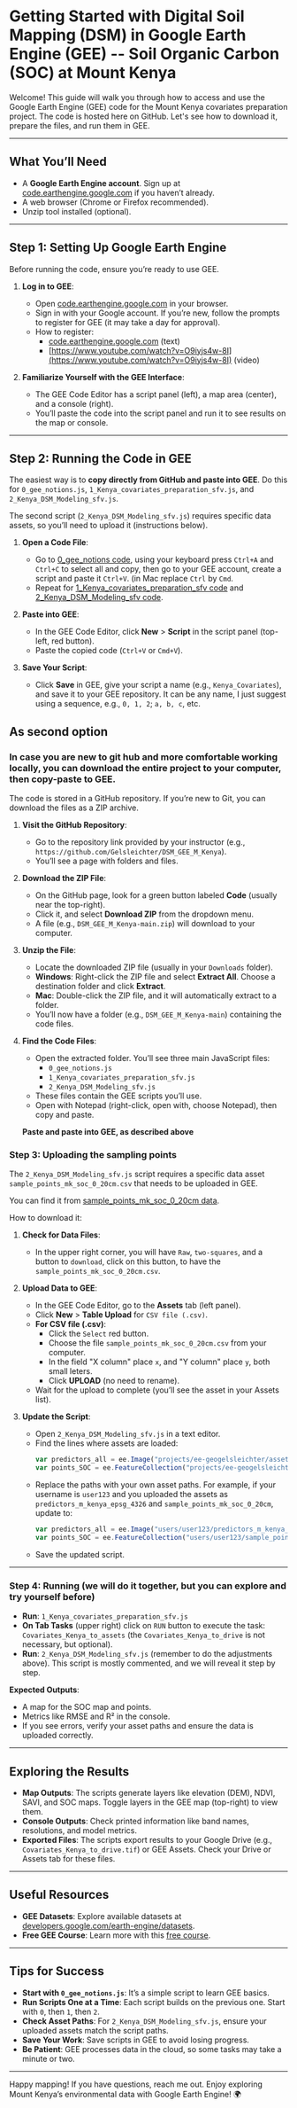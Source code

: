 # Getting Started with Digital Soil Mapping (DSM) in Google Earth Engine (GEE) -- Soil Organic Carbon (SOC) at Mount Kenya

Welcome! This guide will walk you through how to access and use the Google Earth Engine (GEE) code for the Mount Kenya covariates preparation project. The code is hosted here on GitHub. Let's see how to download it, prepare the files, and run them in GEE. 

---

## What You’ll Need
- A **Google Earth Engine account**. Sign up at [code.earthengine.google.com](https://code.earthengine.google.com/) if you haven’t already.
- A web browser (Chrome or Firefox recommended).
- Unzip tool installed (optional).

---

## Step 1: Setting Up Google Earth Engine

Before running the code, ensure you’re ready to use GEE.

1. **Log in to GEE**:
   - Open [code.earthengine.google.com](https://code.earthengine.google.com/) in your browser.
   - Sign in with your Google account. If you’re new, follow the prompts to register for GEE (it may take a day for approval).
   - How to register:
     - [code.earthengine.google.com](https://courses.spatialthoughts.com/gee-sign-up.html) (text)
     - [https://www.youtube.com/watch?v=O9iyjs4w-8I](https://www.youtube.com/watch?v=O9iyjs4w-8I)  (video)

2. **Familiarize Yourself with the GEE Interface**:
   - The GEE Code Editor has a script panel (left), a map area (center), and a console (right).
   - You’ll paste the code into the script panel and run it to see results on the map or console.

---

## Step 2: Running the Code in GEE

The easiest way is to **copy directly from GitHub and paste into GEE**. Do this for `0_gee_notions.js`, `1_Kenya_covariates_preparation_sfv.js`, and `2_Kenya_DSM_Modeling_sfv.js`.

The second script (`2_Kenya_DSM_Modeling_sfv.js`) requires specific data assets, so you’ll need to upload it (instructions below).

1. **Open a Code File**:
   - Go to [0_gee_notions code](https://github.com/Gelsleichter/DSM_GEE_M_Kenya/blob/main/0_gee_notions.js), using your keyboard press `Ctrl+A` and `Ctrl+C` to select all and copy, then go to your GEE account, create a script and paste it `Ctrl+V`. (in Mac replace `Ctrl` by `Cmd`.
   - Repeat for [1_Kenya_covariates_preparation_sfv code](https://github.com/Gelsleichter/DSM_GEE_M_Kenya/blob/main/1_Kenya_covariates_preparation_sfv.js) and [2_Kenya_DSM_Modeling_sfv code](https://github.com/Gelsleichter/DSM_GEE_M_Kenya/blob/main/2_Kenya_DSM_Modeling_sfv.js).
   
2. **Paste into GEE**:
   - In the GEE Code Editor, click **New** > **Script** in the script panel (top-left, red button).
   - Paste the copied code (`Ctrl+V` or `Cmd+V`).

3. **Save Your Script**:
   - Click **Save** in GEE, give your script a name (e.g., `Kenya_Covariates`), and save it to your GEE repository. It can be any name, I just suggest using a sequence, e.g., `0, 1, 2`; `a, b, c`, etc.

## As **second option** 
### In case you are new to git hub and more comfortable working locally, you can **download the entire project to your computer, then copy-paste to GEE**. 

The code is stored in a GitHub repository. If you’re new to Git, you can download the files as a ZIP archive.

1. **Visit the GitHub Repository**:
   - Go to the repository link provided by your instructor (e.g., `https://github.com/Gelsleichter/DSM_GEE_M_Kenya`).
   - You’ll see a page with folders and files.

2. **Download the ZIP File**:
   - On the GitHub page, look for a green button labeled **Code** (usually near the top-right).
   - Click it, and select **Download ZIP** from the dropdown menu.
   - A file (e.g., `DSM_GEE_M_Kenya-main.zip`) will download to your computer.

3. **Unzip the File**:
   - Locate the downloaded ZIP file (usually in your `Downloads` folder).
   - **Windows**: Right-click the ZIP file and select **Extract All**. Choose a destination folder and click **Extract**.
   - **Mac**: Double-click the ZIP file, and it will automatically extract to a folder.
   - You’ll now have a folder (e.g., `DSM_GEE_M_Kenya-main`) containing the code files.

4. **Find the Code Files**:
   - Open the extracted folder. You’ll see three main JavaScript files:
     - `0_gee_notions.js`
     - `1_Kenya_covariates_preparation_sfv.js`
     - `2_Kenya_DSM_Modeling_sfv.js`
   - These files contain the GEE scripts you’ll use.
   - Open with Notepad (right-click, open with, choose Notepad), then copy and paste.
  
   **Paste and paste into GEE, as described above**
  
### Step 3: Uploading the sampling points

The `2_Kenya_DSM_Modeling_sfv.js` script requires a specific data asset `sample_points_mk_soc_0_20cm.csv` that needs to be uploaded in GEE. 

You can find it from [sample_points_mk_soc_0_20cm data](https://github.com/Gelsleichter/DSM_GEE_M_Kenya/blob/main/sample_points_mk_soc_0_20cm.csv).

How to download it:

1. **Check for Data Files**:
   - In the upper right corner, you will have `Raw`, `two-squares`, and a button to `download`, click on this button, to have the `sample_points_mk_soc_0_20cm.csv`.

2. **Upload Data to GEE**:
   - In the GEE Code Editor, go to the **Assets** tab (left panel).
   - Click **New** > **Table Upload** for `CSV file (.csv)`.
   - **For CSV file (.csv)**:
     - Click the `Select` red button.
     - Choose the file `sample_points_mk_soc_0_20cm.csv` from your computer.
     - In the field "X column" place `x`, and "Y column" place `y`, both small leters.
     - Click **UPLOAD** (no need to rename).
   - Wait for the upload to complete (you’ll see the asset in your Assets list).

3. **Update the Script**:
   - Open `2_Kenya_DSM_Modeling_sfv.js` in a text editor.
   - Find the lines where assets are loaded:
     ```javascript
     var predictors_all = ee.Image("projects/ee-geogelsleichter/assets/DSM_m_kenya_asset_folder/predictors_m_kenya_epsg_4326");
     var points_SOC = ee.FeatureCollection("projects/ee-geogelsleichter/assets/sample_points_mk_soc_0_20cm");
     ```
   - Replace the paths with your own asset paths. For example, if your username is `user123` and you uploaded the assets as `predictors_m_kenya_epsg_4326` and `sample_points_mk_soc_0_20cm`, update to:
     ```javascript
     var predictors_all = ee.Image("users/user123/predictors_m_kenya_epsg_4326");
     var points_SOC = ee.FeatureCollection("users/user123/sample_points_mk_soc_0_20cm");
     ```
   - Save the updated script.

---

### Step 4: Running (we will do it together, but you can explore and try yourself before)

- **Run**: `1_Kenya_covariates_preparation_sfv.js`
- **On Tab Tasks** (upper right) click on `RUN` button to execute the task: `Covariates_Kenya_to_assets` (the `Covariates_Kenya_to_drive` is not necessary, but optional). 
- **Run**: `2_Kenya_DSM_Modeling_sfv.js` (remember to do the adjustments above). This script is mostly commented, and we will reveal it step by step.

**Expected Outputs**:
- A map for the SOC map and points.
- Metrics like RMSE and R² in the console.
- If you see errors, verify your asset paths and ensure the data is uploaded correctly.

---

## Exploring the Results

- **Map Outputs**: The scripts generate layers like elevation (DEM), NDVI, SAVI, and SOC maps. Toggle layers in the GEE map (top-right) to view them.
- **Console Outputs**: Check printed information like band names, resolutions, and model metrics.
- **Exported Files**: The scripts export results to your Google Drive (e.g., `Covariates_Kenya_to_drive.tif`) or GEE Assets. Check your Drive or Assets tab for these files.

---

## Useful Resources

- **GEE Datasets**: Explore available datasets at [developers.google.com/earth-engine/datasets](https://developers.google.com/earth-engine/datasets).
- **Free GEE Course**: Learn more with this [free course](https://courses.spatialthoughts.com/end-to-end-gee.html).

---

## Tips for Success

- **Start with `0_gee_notions.js`**: It’s a simple script to learn GEE basics.
- **Run Scripts One at a Time**: Each script builds on the previous one. Start with `0`, then `1`, then `2`.
- **Check Asset Paths**: For `2_Kenya_DSM_Modeling_sfv.js`, ensure your uploaded assets match the script paths.
- **Save Your Work**: Save scripts in GEE to avoid losing progress.
- **Be Patient**: GEE processes data in the cloud, so some tasks may take a minute or two.

---

Happy mapping! If you have questions, reach me out. Enjoy exploring Mount Kenya’s environmental data with Google Earth Engine! 🌍
